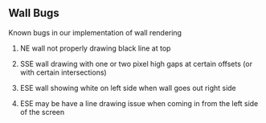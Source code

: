## Wall Bugs

Known bugs in our implementation of wall rendering

1. NE wall not properly drawing black line at top

2. SSE wall drawing with one or two pixel high gaps at certain offsets (or with certain intersections)

3. ESE wall showing white on left side when wall goes out right side

4. ESE may be have a line drawing issue when coming in from the left side of the screen
